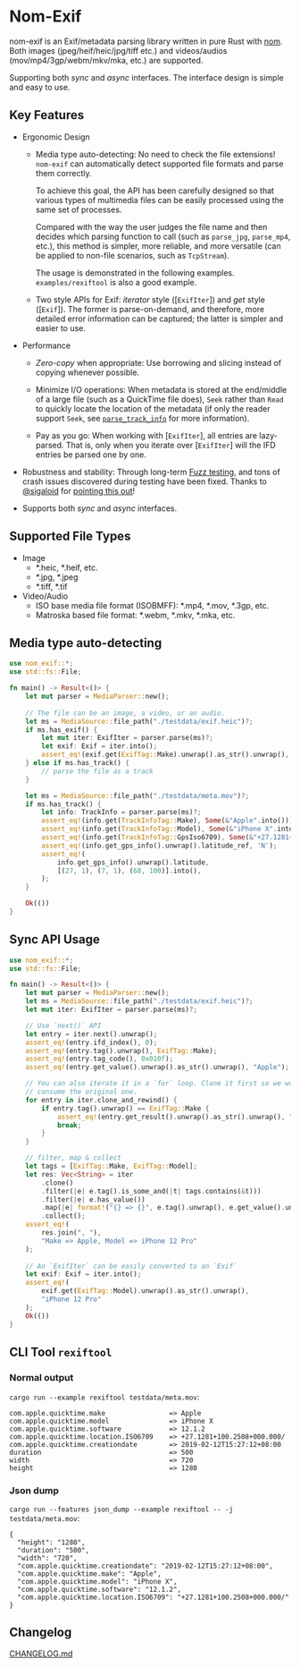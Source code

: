 # Nom-Exif

nom-exif is an Exif/metadata parsing library written in pure Rust with
[nom](https://github.com/rust-bakery/nom). Both images
(jpeg/heif/heic/jpg/tiff etc.) and videos/audios
(mov/mp4/3gp/webm/mkv/mka, etc.) are supported.

Supporting both *sync* and *async* interfaces. The interface design is
simple and easy to use.

## Key Features

- Ergonomic Design

  - Media type auto-detecting: No need to check the file extensions!
    `nom-exif` can automatically detect supported file formats and parse
    them correctly.

    To achieve this goal, the API has been carefully designed so that
    various types of multimedia files can be easily processed using the
    same set of processes.

    Compared with the way the user judges the file name and then decides
    which parsing function to call (such as `parse_jpg`, `parse_mp4`,
    etc.), this method is simpler, more reliable, and more versatile (can
    be applied to non-file scenarios, such as `TcpStream`).
    
    The usage is demonstrated in the following examples.
    `examples/rexiftool` is also a good example.

  - Two style APIs for Exif: *iterator* style ([`ExifIter`]) and *get*
    style ([`Exif`]). The former is parse-on-demand, and therefore, more
    detailed error information can be captured; the latter is simpler and
    easier to use.
  
- Performance

  - *Zero-copy* when appropriate: Use borrowing and slicing instead of
    copying whenever possible.
    
  - Minimize I/O operations: When metadata is stored at the end/middle of a
    large file (such as a QuickTime file does), `Seek` rather than `Read`
    to quickly locate the location of the metadata (if only the reader
    support `Seek`, see [`parse_track_info`](crate::parse_track_info) for
    more information).
    
  - Pay as you go: When working with [`ExifIter`], all entries are
    lazy-parsed. That is, only when you iterate over [`ExifIter`] will the
    IFD entries be parsed one by one.
    
- Robustness and stability: Through long-term [Fuzz
  testing](https://github.com/rust-fuzz/afl.rs), and tons of crash issues
  discovered during testing have been fixed. Thanks to
  [@sigaloid](https://github.com/sigaloid) for [pointing this
  out](https://github.com/mindeng/nom-exif/pull/5)!

- Supports both *sync* and *async* interfaces.

## Supported File Types

- Image
  - *.heic, *.heif, etc.
  - *.jpg, *.jpeg
  - *.tiff, *.tif
- Video/Audio
  - ISO base media file format (ISOBMFF): *.mp4, *.mov, *.3gp, etc.
  - Matroska based file format: *.webm, *.mkv, *.mka, etc.

## Media type auto-detecting

```rust
use nom_exif::*;
use std::fs::File;

fn main() -> Result<()> {
    let mut parser = MediaParser::new();
    
    // The file can be an image, a video, or an audio.
    let ms = MediaSource::file_path("./testdata/exif.heic")?;
    if ms.has_exif() {
        let mut iter: ExifIter = parser.parse(ms)?;
        let exif: Exif = iter.into();
        assert_eq!(exif.get(ExifTag::Make).unwrap().as_str().unwrap(), "Apple");
    } else if ms.has_track() {
        // parse the file as a track
    }

    let ms = MediaSource::file_path("./testdata/meta.mov")?;
    if ms.has_track() {
        let info: TrackInfo = parser.parse(ms)?;
        assert_eq!(info.get(TrackInfoTag::Make), Some(&"Apple".into()));
        assert_eq!(info.get(TrackInfoTag::Model), Some(&"iPhone X".into()));
        assert_eq!(info.get(TrackInfoTag::GpsIso6709), Some(&"+27.1281+100.2508+000.000/".into()));
        assert_eq!(info.get_gps_info().unwrap().latitude_ref, 'N');
        assert_eq!(
            info.get_gps_info().unwrap().latitude,
            [(27, 1), (7, 1), (68, 100)].into(),
        );
    }

    Ok(())
}
```

## Sync API Usage

```rust
use nom_exif::*;
use std::fs::File;

fn main() -> Result<()> {
    let mut parser = MediaParser::new();
    let ms = MediaSource::file_path("./testdata/exif.heic")?;
    let mut iter: ExifIter = parser.parse(ms)?;

    // Use `next()` API
    let entry = iter.next().unwrap();
    assert_eq!(entry.ifd_index(), 0);
    assert_eq!(entry.tag().unwrap(), ExifTag::Make);
    assert_eq!(entry.tag_code(), 0x010f);
    assert_eq!(entry.get_value().unwrap().as_str().unwrap(), "Apple");

    // You can also iterate it in a `for` loop. Clone it first so we won't
    // consume the original one.
    for entry in iter.clone_and_rewind() {
        if entry.tag().unwrap() == ExifTag::Make {
            assert_eq!(entry.get_result().unwrap().as_str().unwrap(), "Apple");
            break;
        }
    }

    // filter, map & collect
    let tags = [ExifTag::Make, ExifTag::Model];
    let res: Vec<String> = iter
        .clone()
        .filter(|e| e.tag().is_some_and(|t| tags.contains(&t)))
        .filter(|e| e.has_value())
        .map(|e| format!("{} => {}", e.tag().unwrap(), e.get_value().unwrap()))
        .collect();
    assert_eq!(
        res.join(", "),
        "Make => Apple, Model => iPhone 12 Pro"
    );
    
    // An `ExifIter` can be easily converted to an `Exif`
    let exif: Exif = iter.into();
    assert_eq!(
        exif.get(ExifTag::Model).unwrap().as_str().unwrap(),
        "iPhone 12 Pro"
    );
    Ok(())
}
```

## CLI Tool `rexiftool`

### Normal output

`cargo run --example rexiftool testdata/meta.mov`:

``` text
com.apple.quicktime.make                => Apple
com.apple.quicktime.model               => iPhone X
com.apple.quicktime.software            => 12.1.2
com.apple.quicktime.location.ISO6709    => +27.1281+100.2508+000.000/
com.apple.quicktime.creationdate        => 2019-02-12T15:27:12+08:00
duration                                => 500
width                                   => 720
height                                  => 1280
```

### Json dump

`cargo run --features json_dump --example rexiftool -- -j testdata/meta.mov`:

``` text
{
  "height": "1280",
  "duration": "500",
  "width": "720",
  "com.apple.quicktime.creationdate": "2019-02-12T15:27:12+08:00",
  "com.apple.quicktime.make": "Apple",
  "com.apple.quicktime.model": "iPhone X",
  "com.apple.quicktime.software": "12.1.2",
  "com.apple.quicktime.location.ISO6709": "+27.1281+100.2508+000.000/"
}
```

## Changelog

[CHANGELOG.md](CHANGELOG.md)
